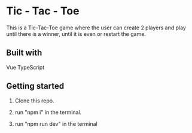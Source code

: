 
# Tic - Tac - Toe
This is a Tic-Tac-Toe game where the user can create 2 players and play until there is a winner, until it is even or restart the game.

## Built with
Vue
TypeScript

## Getting started

1. Clone this repo.

2. run "npm i" in the terminal.

3. run "npm run dev" in the terminal

